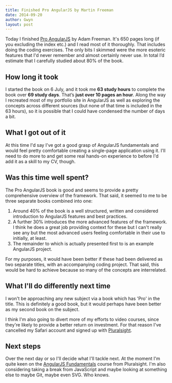 ```yaml
---
title: Finished Pro AngularJS by Martin Freeman
date: 2014-09-20
author: Gwyn
layout: post
---
```

Today I finished [Pro AngularJS](http://www.apress.com/9781430264484) by Adam Freeman. It's 650 pages long (if you excluding the index etc.) and I read most of it thoroughly. That includes doing the coding exercises. The only bits I skimmed were the more esoteric features that I'd never remember and almost certainly never use. In total I’d estimate that I carefully studied about 80% of the book.

## How long it took

I started the book on 6 July, and it took me **63 study hours** to complete the book over **69 study days**. That’s **just over 10 pages an hour**. Along the way I recreated most of my portfolio site in AngularJS as well as exploring the concepts across different sources (but none of that time is included in the 63 hours), so it is possible that I could have condensed the number of days a bit.

## What I got out of it

At this time I'd say I've got a good grasp of AngularJS fundamentals and would feel pretty comfortable creating a single-page application using it. I'll need to do more to and get some real hands-on experience to before I'd add it as a skill to my CV, though.

## Was this time well spent?

The Pro AngularJS book is good and seems to provide a pretty comprehensive overview of the framework. That said, it seemed to me to be three separate books combined into one:

  1. Around 40% of the book is a well structured, written and considered introduction to AngularJS features and best practices.
  2. A further 30% introduces the more advanced features of the framework. I think he does a great job providing context for these but I can't really see any but the most advanced users feeling comfortable in their use to initially, at least.
  3. The remainder to which is actually presented first to is an example AngularJS project.

For my purposes, it would have been better if these had been delivered as two separate titles, with an accompanying coding project. That said, this would be hard to achieve because so many of the concepts are interrelated.

## What I'll do differently next time

I won't be approaching any new subject via a book which has 'Pro' in the title. This is definitely a good book, but it would perhaps have been better as my second book on the subject.

I think I'm also going to divert more of my efforts to video courses, since they're likely to provide a better return on investment. For that reason I've cancelled my Safari account and signed up with [Pluralsight](http://beta.pluralsight.com).

## Next steps

Over the next day or so I'll decide what I'll tackle next. At the moment I'm quite keen on the [AngularJS Fundamentals](http://beta.pluralsight.com/courses/angularjs-fundamentals) course from Pluralsight. I'm also considering taking a break from JavaScript and maybe looking at something else to maybe Git, maybe even SVG. Who knows.